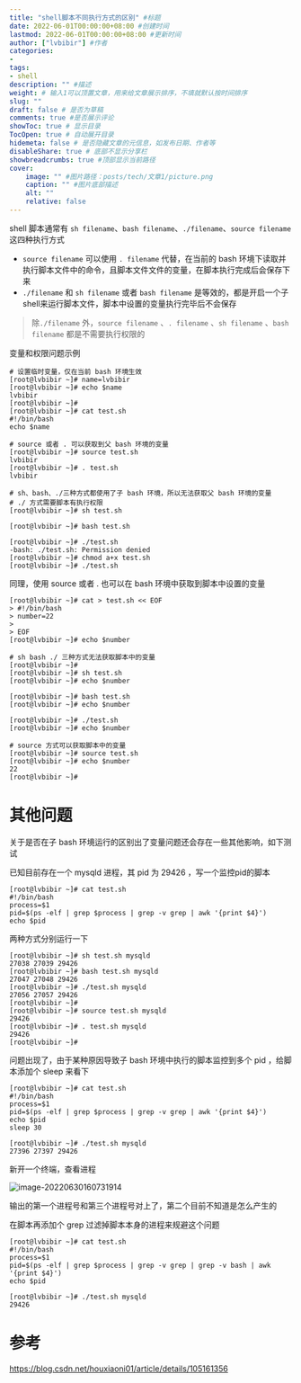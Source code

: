 ```yaml
---
title: "shell脚本不同执行方式的区别" #标题
date: 2022-06-01T00:00:00+08:00 #创建时间
lastmod: 2022-06-01T00:00:00+08:00 #更新时间
author: ["lvbibir"] #作者
categories: 
- 
tags: 
- shell
description: "" #描述
weight: # 输入1可以顶置文章，用来给文章展示排序，不填就默认按时间排序
slug: ""
draft: false # 是否为草稿
comments: true #是否展示评论
showToc: true # 显示目录
TocOpen: true # 自动展开目录
hidemeta: false # 是否隐藏文章的元信息，如发布日期、作者等
disableShare: true # 底部不显示分享栏
showbreadcrumbs: true #顶部显示当前路径
cover:
    image: "" #图片路径：posts/tech/文章1/picture.png
    caption: "" #图片底部描述
    alt: ""
    relative: false
---
```



shell 脚本通常有 `sh filename`、`bash filename`、`./filename`、`source filename` 这四种执行方式

- `source filename` 可以使用 `. filename` 代替，在当前的 bash 环境下读取并执行脚本文件中的命令，且脚本文件文件的变量，在脚本执行完成后会保存下来
- `./filename` 和  `sh filename` 或者  `bash filename`  是等效的，都是开启一个子shell来运行脚本文件，脚本中设置的变量执行完毕后不会保存

> 除`./filename` 外，`source filename` 、`. filename` 、`sh filename`  、`bash filename` 都是不需要执行权限的                                    

变量和权限问题示例

```
# 设置临时变量，仅在当前 bash 环境生效
[root@lvbibir ~]# name=lvbibir
[root@lvbibir ~]# echo $name
lvbibir
[root@lvbibir ~]#
[root@lvbibir ~]# cat test.sh
#!/bin/bash
echo $name

# source 或者 . 可以获取到父 bash 环境的变量
[root@lvbibir ~]# source test.sh
lvbibir
[root@lvbibir ~]# . test.sh
lvbibir

# sh、bash、./三种方式都使用了子 bash 环境，所以无法获取父 bash 环境的变量
# ./ 方式需要脚本有执行权限
[root@lvbibir ~]# sh test.sh

[root@lvbibir ~]# bash test.sh

[root@lvbibir ~]# ./test.sh
-bash: ./test.sh: Permission denied
[root@lvbibir ~]# chmod a+x test.sh
[root@lvbibir ~]# ./test.sh

```

同理，使用 source 或者 . 也可以在 bash 环境中获取到脚本中设置的变量

```
[root@lvbibir ~]# cat > test.sh << EOF
> #!/bin/bash
> number=22
>
> EOF
[root@lvbibir ~]# echo $number

# sh bash ./ 三种方式无法获取脚本中的变量
[root@lvbibir ~]#
[root@lvbibir ~]# sh test.sh
[root@lvbibir ~]# echo $number

[root@lvbibir ~]# bash test.sh
[root@lvbibir ~]# echo $number

[root@lvbibir ~]# ./test.sh
[root@lvbibir ~]# echo $number

# source 方式可以获取脚本中的变量
[root@lvbibir ~]# source test.sh
[root@lvbibir ~]# echo $number
22
[root@lvbibir ~]#
```

# 其他问题

关于是否在子 bash 环境运行的区别出了变量问题还会存在一些其他影响，如下测试

已知目前存在一个 mysqld 进程，其 pid 为 29426 ，写一个监控pid的脚本

```
[root@lvbibir ~]# cat test.sh
#!/bin/bash
process=$1
pid=$(ps -elf | grep $process | grep -v grep | awk '{print $4}')
echo $pid
```

两种方式分别运行一下

```
[root@lvbibir ~]# sh test.sh mysqld
27038 27039 29426
[root@lvbibir ~]# bash test.sh mysqld
27047 27048 29426
[root@lvbibir ~]# ./test.sh mysqld
27056 27057 29426
[root@lvbibir ~]#
[root@lvbibir ~]# source test.sh mysqld
29426
[root@lvbibir ~]# . test.sh mysqld
29426
[root@lvbibir ~]#
```

问题出现了，由于某种原因导致子 bash 环境中执行的脚本监控到多个 pid ，给脚本添加个 sleep 来看下

```
[root@lvbibir ~]# cat test.sh
#!/bin/bash
process=$1
pid=$(ps -elf | grep $process | grep -v grep | awk '{print $4}')
echo $pid
sleep 30

[root@lvbibir ~]# ./test.sh mysqld
27396 27397 29426
```

新开一个终端，查看进程

![image-20220630160731914](https://image.lvbibir.cn/blog/image-20220630160731914.png)

输出的第一个进程号和第三个进程号对上了，第二个目前不知道是怎么产生的

在脚本再添加个 grep 过滤掉脚本本身的进程来规避这个问题

```
[root@lvbibir ~]# cat test.sh
#!/bin/bash
process=$1
pid=$(ps -elf | grep $process | grep -v grep | grep -v bash | awk '{print $4}')
echo $pid

[root@lvbibir ~]# ./test.sh mysqld
29426
```



# 参考

https://blog.csdn.net/houxiaoni01/article/details/105161356